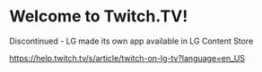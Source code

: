 # Welcome to Twitch.TV!

Discontinued - LG made its own app available in LG Content Store

https://help.twitch.tv/s/article/twitch-on-lg-tv?language=en_US
